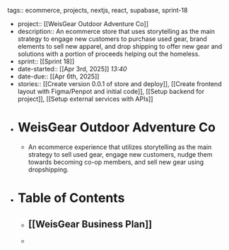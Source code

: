 tags:: ecommerce, projects, nextjs, react, supabase, sprint-18

- project:: [[WeisGear Outdoor Adventure Co]]
- description:: An ecommerce store that uses storytelling as the main strategy to engage new customers to purchase used gear, brand elements to sell new apparel, and drop shipping to offer new gear and solutions with a portion of proceeds helping out the homeless.
- sprint:: [[Sprint 18]]
- date-started::  [[Apr 3rd, 2025]] *13:40*
- date-due:: [[Apr 6th, 2025]]
- stories:: [[Create version 0.0.1 of store and deploy]], [[Create frontend layout with Figma/Penpot and initial code]], [[Setup backend for project]], [[Setup external services with APIs]]
- # WeisGear Outdoor Adventure Co
	- An ecommerce experience that utilizes storytelling as the main strategy to sell used gear, engage new customers, nudge them towards becoming co-op members, and sell new gear using dropshipping.
- # Table of Contents
	- ## [[WeisGear Business Plan]]
	-